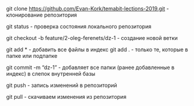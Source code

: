 
  git clone https://github.com/Evan-Kork/temabit-lections-2019.git - клонирование репозитория

  git status  - проверка состояния локального репозитория

  git checkout -b feature/2-oleg-ferenets/dz-1 - создание новой ветки

  git add *   - добавить все файлы в индекс
  git add .   - только те, которые в папке или подпапке

  git commit -m “dz-1”  - добавляет все папки (ранее добавленные в индекс)  в слепок внутренней базы
  
  git push - запись изменений в репозиторий

  
  
  git pull - скачиваем изменения из репозитория
  
  